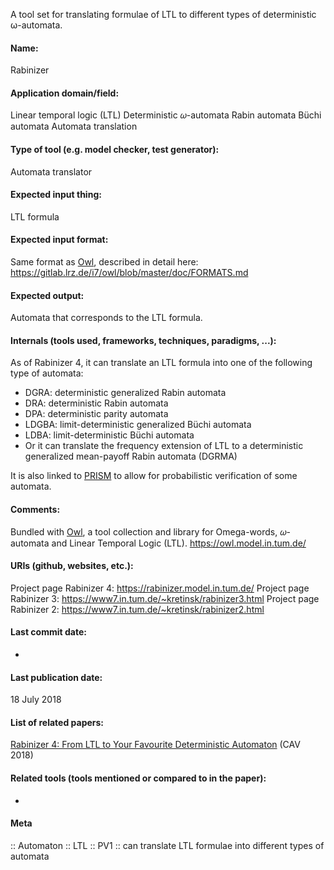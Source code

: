 A tool set for translating formulae of LTL to different types of deterministic ω-automata.

#### Name:
Rabinizer

#### Application domain/field:
Linear temporal logic (LTL)
Deterministic 𝜔-automata
Rabin automata
Büchi automata
Automata translation

#### Type of tool (e.g. model checker, test generator):
Automata translator

#### Expected input thing:
LTL formula

#### Expected input format:
Same format as [Owl](Libraries/Owl.md), described in detail here: https://gitlab.lrz.de/i7/owl/blob/master/doc/FORMATS.md

#### Expected output:
Automata that corresponds to the LTL formula.

#### Internals (tools used, frameworks, techniques, paradigms, ...):
As of Rabinizer 4, it can translate an LTL formula into one of the following type of automata:
- DGRA: deterministic generalized Rabin automata
- DRA: deterministic Rabin automata
- DPA: deterministic parity automata
- LDGBA: limit-deterministic generalized Büchi automata
- LDBA: limit-deterministic Büchi automata
- Or it can translate the frequency extension of LTL to a deterministic generalized mean-payoff Rabin automata (DGRMA)

It is also linked to [PRISM](Checkers/PRISM.md) to allow for probabilistic verification of some automata.

#### Comments:
Bundled with [Owl](Libraries/Owl.md), a tool collection and library for Omega-words, 𝜔-automata and Linear Temporal Logic (LTL). https://owl.model.in.tum.de/

#### URIs (github, websites, etc.):
Project page Rabinizer 4: https://rabinizer.model.in.tum.de/
Project page Rabinizer 3: https://www7.in.tum.de/~kretinsk/rabinizer3.html
Project page Rabinizer 2: https://www7.in.tum.de/~kretinsk/rabinizer2.html

#### Last commit date:
-

#### Last publication date:
18 July 2018

#### List of related papers:
[Rabinizer 4: From LTL to Your Favourite Deterministic Automaton](https://doi.org/10.1007/978-3-319-96145-3_30) (CAV 2018)

#### Related tools (tools mentioned or compared to in the paper):
-

#### Meta
:: Automaton
:: LTL
:: PV1 :: can translate LTL formulae into different types of automata